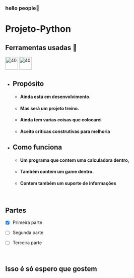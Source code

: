 ### hello people👋
# Projeto-Python

##  Ferramentas usadas 📓
  
<img src="https://icons.iconarchive.com/icons/papirus-team/papirus-apps/48/python-icon.png" alt="40" width="40" height="40" style="max - width:100%;"></img>
<img src="https://user-images.githubusercontent.com/674621/71187801-14e60a80-2280-11ea-94c9-e56576f76baf.png" alt="40" width="40" height="40" style="max - width:100%;"></img>

* ## Propósito 
    * #### Ainda está em desenvolvimento.
    * #### Mas será um projeto treino.
    * #### Ainda tem varias coisas que colocarei
    * #### Aceito criticas construtivas para melhoria


* ## Como funciona
    * #### Um programa que contem uma calculadora dentro,
    * #### Também contem um game dentro.
    * #### Contem também  um suporte de informações 

    <br>

## Partes

- [x] Primeira parte
- [ ] Segunda parte
- [ ] Terceira parte

    <br>

## Isso é só espero que gostem    